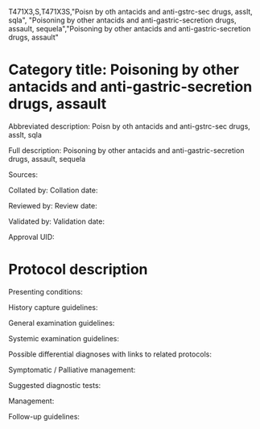 T471X3,S,T471X3S,"Poisn by oth antacids and anti-gstrc-sec drugs, asslt, sqla", "Poisoning by other antacids and anti-gastric-secretion drugs, assault, sequela","Poisoning by other antacids and anti-gastric-secretion drugs, assault"
# Category title: Poisoning by other antacids and anti-gastric-secretion drugs, assault

Abbreviated description: Poisn by oth antacids and anti-gstrc-sec drugs, asslt, sqla

Full description: Poisoning by other antacids and anti-gastric-secretion drugs, assault, sequela

Sources:

Collated by:
Collation date:

Reviewed by:
Review date:

Validated by:
Validation date:

Approval UID:

# Protocol description

Presenting conditions:

History capture guidelines:

General examination guidelines:

Systemic examination guidelines:

Possible differential diagnoses with links to related protocols:

Symptomatic / Palliative management:

Suggested diagnostic tests:

Management:

Follow-up guidelines:
